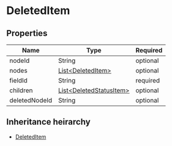 

# DeletedItem

## Properties

Name | Type | Required
-------- | -------- | --------
nodeId | String | optional
nodes | [List&lt;DeletedItem&gt;](DeletedItem.md) | optional
fieldId | String | required
children | [List&lt;DeletedStatusItem&gt;](DeletedStatusItem.md) | optional
deletedNodeId | String | optional




## Inheritance heirarchy


* [DeletedItem](DeletedItem.md)
